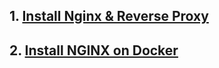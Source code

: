 ## 1. [Install Nginx & Reverse Proxy](https://github.com/KazamiHazaki/Dumbways-15/blob/main/nginx/install_nginx_reverse.md)
## 2. [Install NGINX on Docker](#)
